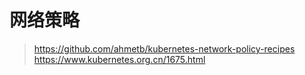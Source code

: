 # 网络策略

> https://github.com/ahmetb/kubernetes-network-policy-recipes
> https://www.kubernetes.org.cn/1675.html
